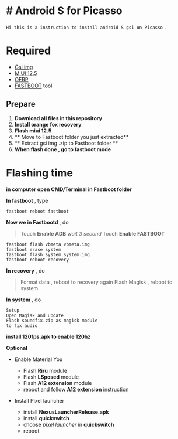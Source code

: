 # # Android S for Picasso
`Hi this is a instruction to install android S gsi on Picasso` .


# Required 

 -  [Gsi img](https://dl.google.com/developers/android/sc/images/gsi/gsi_gms_arm64-exp-SPB2.210513.007-7398525-ad5569cb.zip)
 - [MIUI 12.5](https://hugeota.d.miui.com/V12.5.2.0.RGICNXM/miui_PICASSO_V12.5.2.0.RGICNXM_8f5c35ebbc_11.0.zip)
 - [OFRP](https://orangefox.download/device/picasso)
 - [FASTBOOT](https://developer.android.com/studio/releases/platform-tools) tool

##  Prepare

 1.  **Download all files in this repository**
 2.  **Install orange fox recovery**
 3.  **Flash miui 12.5**
 4.  ** Move to Fastboot folder you just extracted**
 5. ** Extract gsi img .zip to Fastboot folder **
 6. **When flash done , go to fastboot mode**
 

# Flashing time
**in computer open CMD/Terminal in Fastboot folder** 

**In fastboot** , type

    fastboot reboot fastboot
   **Now we in Fastbootd** , do
   

> Touch **Enable ADB** 
> *wait 3 second* 
> Touch **Enable FASTBOOT** 

    fastboot flash vbmeta vbmeta.img
    fastboot erase system 
    fastboot flash system system.img
    fastboot reboot recovery
  **In recovery** , do
  

> Format data , reboot to recovery again
> Flash Magisk , reboot to system

**In system** , do

    Setup 
    Open Magisk and update
    Flash soundfix.zip as magisk module 
    to fix audio
    
   **install 120fps.apk to enable 120hz**
   
  **Optional** 
  

 - Enable Material You 
	 - Flash **Riru** module 
	 - Flash **LSposed** module
	 - Flash **A12 extension** module
	 - reboot and follow **A12 extension** instruction
	
 - Install Pixel launcher
	 - install  **NexusLauncherRelease.apk**
	 - install **quickswitch**
	 - choose *pixel launcher* in  **quickswitch**
	 -  reboot

    

